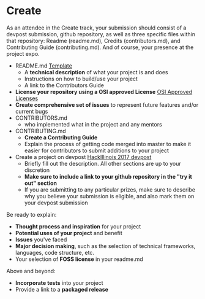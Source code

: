 # Create

As an attendee in the Create track, your submission should consist of a devpost submission, github repository, as well as three specific files within that repository: Readme (readme.md), Credits (contributors.md), and Contributing Guide (contributing.md). And of course, your presence at the project expo.

* README.md [Template](https://github.com/HackIllinois/Submissions-Guidelines/blob/master/create/README_TEMPLATE.md)
    * A __technical description__ of what your project is and does
    * Instructions on how to build/use your project
    * A link to the Contributors Guide
* __License your repository using a OSI approved License__ [OSI Approved Licenses](http://opensource.org/licenses)
* __Create comprehensive set of issues__ to represent future features and/or current bugs
* CONTRIBUTORS.md
    * who implemented what in the project and any mentors
* CONTRIBUTING.md
    * __Create a Contributing Guide__
    * Explain the process of getting code merged into master to make it easier for contributors to submit additions to your project
* Create a project on devpost [HackIllinois 2017 devpost](http://go.hackillinois.org/devpost2017)
    * Briefly fill out the description. All other sections are up to your discretion
    * __Make sure to include a link to your github repository in the "try it out" section__
    * If you are submitting to any particular prizes, make sure to describe why you believe your submission is eligible, and also mark them on your devpost submission

Be ready to explain:
* __Thought process and inspiration__ for your project
* __Potential uses of your project__ and benefit
* __Issues__ you've faced
* __Major decision making__, such as the selection of technical frameworks, languages, code structure, etc.
* Your selection of __FOSS license__ in your readme.md

Above and beyond:
* __Incorporate tests__ into your project
* Provide a link to a __packaged release__
